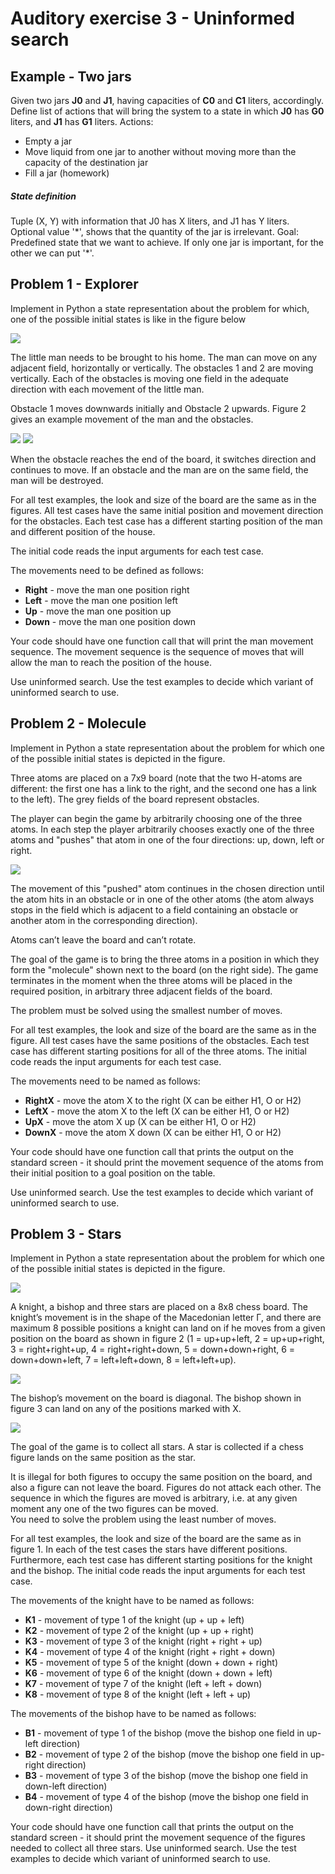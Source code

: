 ﻿# Auditory exercise 3 - Uninformed search


## Example - Two jars

Given two jars **J0** and **J1**, having capacities of **C0** and **C1** liters, accordingly. 
Define list of actions that will bring the system to a state in which **J0** has **G0** liters, and **J1** has **G1** liters.
Actions:
- Empty a jar
- Move liquid from one jar to another without moving more than the capacity of the destination jar
- Fill a jar (homework)


##### State definition
Tuple (X, Y) with information that J0 has X liters, and J1 has Y liters. Optional value '\*', shows that the quantity of the jar is irrelevant.
Goal: Predefined state that we want to achieve. If only one jar is important, for the other we can put '\*'.



## Problem 1 - Explorer

Implement in Python a state representation about the problem for which, one of the possible initial states is like in the figure below

![](VI_2024_2025/images/explorer1.png)

The little man needs to be brought to his home. The man can move on any adjacent field, horizontally or vertically. 
The obstacles 1 and 2 are moving vertically. Each of the obstacles is moving one field in the adequate direction with each movement of the little man.

Obstacle 1 moves downwards initially and Obstacle 2 upwards. Figure 2 gives an example movement of the man and the obstacles. 

![](./../images/explorer1.png) ![](./../images/explorer2.png)


When the obstacle reaches the end of the board, it switches direction and continues to move. 
If an obstacle and the man are on the same field, the man will be destroyed.

For all test examples, the look and size of the board are the same as in the figures. All test cases have the same initial position and movement direction for the obstacles. Each test case has a different starting position of the man and different position of the house. 

The initial code reads the input arguments for each test case. 

The movements need to be defined as follows:
- **Right** - move the man one position right
- **Left** - move the man one position left
- **Up** - move the man one position up
- **Down** - move the man one position down

Your code should have one function call that will print the man movement sequence. The movement sequence is the sequence of moves that will allow the man to reach the position of the house. 

Use uninformed search. Use the test examples to decide which variant of uninformed search to use.




## Problem 2 - Molecule

Implement in Python a state representation about the problem for which one of the possible initial states is depicted in the figure.

Three atoms are placed on a 7x9 board (note that the two H-atoms are different: the first one has a link to the right, and the second one has a link to the left). The grey fields of the board represent obstacles.

The player can begin the game by arbitrarily choosing one of the three atoms. In each step the player arbitrarily chooses exactly one of the three atoms and "pushes" that atom in one of the four directions: up, down, left or right. 

![](./../images/molecule1.png)

The movement of this "pushed" atom continues in the chosen direction until the atom hits in an obstacle or in one of the other atoms (the atom always stops in the field which is adjacent to a field containing an obstacle or another atom in the corresponding direction).

Atoms can’t leave the board and can’t rotate.

The goal of the game is to bring the three atoms in a position in which they form the "molecule" shown next to the board (on the right side). The game terminates in the moment when the three atoms will be placed in the required position, in arbitrary three adjacent fields of the board.

The problem must be solved using the smallest number of moves.

For all test examples, the look and size of the board are the same as in the figure. All test cases have the same positions of the obstacles. Each test case has different starting positions for all of the three atoms.
The initial code reads the input arguments for each test case.

The movements need to be named as follows:
- **RightX** - move the atom X to the right (X can be either H1, O or H2)
- **LeftX** - move the atom X to the left (X can be either H1, O or H2)
- **UpX** - move the atom X up (X can be either H1, O or H2)
- **DownX** - move the atom X down (X can be either H1, O or H2)

Your code should have one function call that prints the output on the standard screen - it should print the movement sequence of the atoms from their initial position to a goal position on the table. 

Use uninformed search. Use the test examples to decide which variant of uninformed search to use.




## Problem 3 - Stars
Implement in Python a state representation about the problem for which one of the possible initial states is depicted in the figure.

![](./../images/stars1.png)

A knight, a bishop and three stars are placed on a 8x8 chess board. The knight’s movement is in the shape of the Macedonian letter Г, and there are maximum 8 possible positions a knight can land on if he moves from a given position on the board as shown in figure 2 (1 = up+up+left, 2 = up+up+right, 3 = right+right+up, 4 = right+right+down, 5 = down+down+right, 6 = down+down+left, 7 = left+left+down, 8 = left+left+up). 


![](./../images/stars2.png)

The bishop’s movement on the board is diagonal. The bishop shown in figure 3 can land on any of the positions marked with X. 


![](./../images/stars3.png)


The goal of the game is to collect all stars. A star is collected if a chess figure lands on the same position as the star. 


It is illegal for both figures to occupy the same position on the board, and also a figure can not leave the board. Figures do not attack each other. 
The sequence in which the figures are moved is arbitrary, i.e. at any given moment any one of the two figures can be moved.  
You need to solve the problem using the least number of moves.


For all test examples, the look and size of the board are the same as in figure 1. In each of the test cases the stars have different positions. Furthermore, each test case has different starting positions for the knight and the bishop.
The initial code reads the input arguments for each test case.


The movements of the knight have to be named as follows:
- **K1** - movement of type 1 of the knight (up + up + left)
- **K2** - movement of type 2 of the knight (up + up + right)
- **K3** - movement of type 3 of the knight (right + right + up)
- **K4** - movement of type 4 of the knight (right + right + down)
- **K5** - movement of type 5 of the knight (down + down + right)
- **K6** - movement of type 6 of the knight (down + down + left)
- **K7** - movement of type 7 of the knight (left + left + down)
- **K8** - movement of type 8 of the knight (left + left + up)



The movements of the bishop have to be named as follows:
- **B1** - movement of type 1 of the bishop (move the bishop one field in up-left direction)
- **B2** - movement of type 2 of the bishop (move the bishop one field in up-right direction)
- **B3** - movement of type 3 of the bishop (move the bishop one field in down-left direction)
- **B4** - movement of type 4 of the bishop (move the bishop one field in down-right direction)


Your code should have one function call that prints the output on the standard screen - it should print the movement sequence of the figures needed to collect all three stars. 
Use uninformed search. Use the test examples to decide which variant of uninformed search to use.


